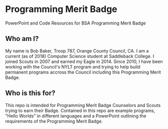 # Programming Merit Badge
PowerPoint and Code Resources for BSA Programming Merit Badge

## Who am I?
My name is Bob Baker, Troop 787, Orange County Council, CA.
I am a current (as of 2018) Computer Science student at Saddleback College.  I joined Scouts in 2007 and earned my Eagle in 2014. Since 2010, I have been working with the Council's NYLT program and trying to help build permanent programs accross the Council including this Programming Merit Badge.

## Who is this for?
This repo is intended for Programming Merit Badge Counselors and Scouts trying to earn their Badge. Contained in this repo are example programs, "Hello Worlds" in different languages and a PowerPoint outlining the requirements of the Programming Merit Badge.  
